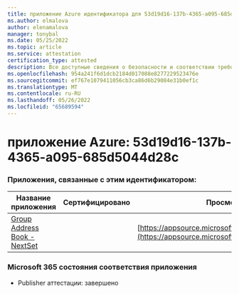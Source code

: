 ```yaml
---
title: приложение Azure идентификатора для 53d19d16-137b-4365-a095-685d5044d28c
ms.author: elmalova
author: elenamalova
manager: tonybal
ms.date: 05/25/2022
ms.topic: article
ms.service: attestation
certification_type: attested
description: Все доступные сведения о безопасности и соответствии требованиям для 53d19d16-137b-4365-a095-685d5044d28c.
ms.openlocfilehash: 954a241f6d1dcb2184d017088e8277229523476e
ms.sourcegitcommit: ef767e1079411056cb3ca86d6b29084e31b0ef1c
ms.translationtype: MT
ms.contentlocale: ru-RU
ms.lasthandoff: 05/26/2022
ms.locfileid: "65689594"
---
```

# <a name="azure-app-id-53d19d16-137b-4365-a095-685d5044d28c"></a>приложение Azure: 53d19d16-137b-4365-a095-685d5044d28c


### <a name="apps-associated-with-this-id"></a>Приложения, связанные с этим идентификатором:
| **Название приложения** | **Сертифицировано** | **Просмотр в AppSource** |
|--------------|---------------|-----------------------|
| [Group Address Book - NextSet](../forward/WA200001863.md) |  | [https://appsource.microsoft.com/product/office/WA200001863](https://appsource.microsoft.com/product/office/WA200001863) |

### <a name="microsoft-365-app-compliance-status"></a>Microsoft 365 состояния соответствия приложения
- Publisher аттестации: завершено
